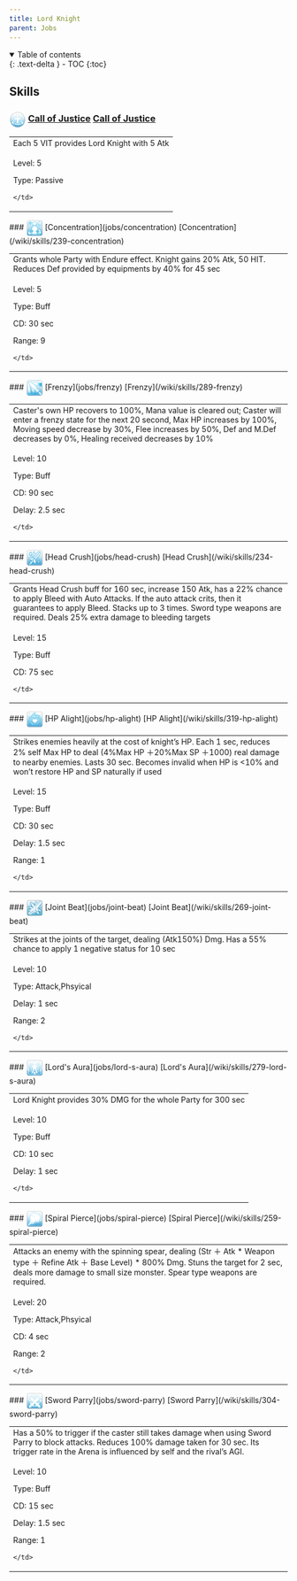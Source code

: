 ```yaml
---
title: Lord Knight 
parent: Jobs
---
```


<details open markdown="block">
<summary>
  Table of contents
</summary>
{: .text-delta }
- TOC
{:toc}
</details>

## Skills

### <img src="/assets/images/skills/skill_34001.png" width="30" height="30" style="vertical-align: middle"> [Call of Justice](jobs/call-of-justice) [Call of Justice](/wiki/skills/294-call-of-justice)
<table>
<tbody>
  <tr>
    <td>Each 5 VIT provides Lord Knight with 5 Atk</td>
  </tr>
  <tr>
    <td>
              <p class="label label-yellow fs-1">Level: 5</p>
              <p class="label label-yellow fs-1">Type: Passive</p>
      
    </td>
  </tr>
</tbody>
</table>
### <img src="/assets/images/skills/skill_27001.png" width="30" height="30" style="vertical-align: middle"> [Concentration](jobs/concentration) [Concentration](/wiki/skills/239-concentration)
<table>
<tbody>
  <tr>
    <td>Grants whole Party with Endure effect. Knight gains 20% Atk, 50 HIT. Reduces Def provided by equipments by 40% for 45 sec</td>
  </tr>
  <tr>
    <td>
              <p class="label label-yellow fs-1">Level: 5</p>
              <p class="label label-yellow fs-1">Type: Buff</p>
              <p class="label label-yellow fs-1">CD: 30 sec</p>
              <p class="label label-yellow fs-1">Range: 9</p>
      
    </td>
  </tr>
</tbody>
</table>
### <img src="/assets/images/skills/skill_33001.png" width="30" height="30" style="vertical-align: middle"> [Frenzy](jobs/frenzy) [Frenzy](/wiki/skills/289-frenzy)
<table>
<tbody>
  <tr>
    <td>Caster's own HP recovers to 100%, Mana value is cleared out; Caster will enter a frenzy state for the next 20 second, Max HP increases by 100%, Moving speed decrease by 30%, Flee increases by 50%, Def and M.Def decreases by 0%, Healing received decreases by 10%</td>
  </tr>
  <tr>
    <td>
              <p class="label label-yellow fs-1">Level: 10</p>
              <p class="label label-yellow fs-1">Type: Buff</p>
              <p class="label label-yellow fs-1">CD: 90 sec</p>
              <p class="label label-yellow fs-1">Delay: 2.5 sec</p>
      
    </td>
  </tr>
</tbody>
</table>
### <img src="/assets/images/skills/skill_25001.png" width="30" height="30" style="vertical-align: middle"> [Head Crush](jobs/head-crush) [Head Crush](/wiki/skills/234-head-crush)
<table>
<tbody>
  <tr>
    <td>Grants Head Crush buff for 160 sec, increase 150 Atk, has a 22% chance to apply Bleed with Auto Attacks. If the auto attack crits, then it guarantees to apply Bleed. Stacks up to 3 times.  Sword type weapons are required. Deals 25% extra damage to bleeding targets</td>
  </tr>
  <tr>
    <td>
              <p class="label label-yellow fs-1">Level: 15</p>
              <p class="label label-yellow fs-1">Type: Buff</p>
              <p class="label label-yellow fs-1">CD: 75 sec</p>
      
    </td>
  </tr>
</tbody>
</table>
### <img src="/assets/images/skills/skill_69001.png" width="30" height="30" style="vertical-align: middle"> [HP Alight](jobs/hp-alight) [HP Alight](/wiki/skills/319-hp-alight)
<table>
<tbody>
  <tr>
    <td>Strikes enemies heavily at the cost of knight’s HP. Each 1 sec, reduces 2% self Max HP to deal (4%Max HP ＋20%Max SP ＋1000) real damage to nearby enemies. Lasts 30 sec. Becomes invalid when HP is <10% and won’t restore HP and SP naturally if used</td>
  </tr>
  <tr>
    <td>
              <p class="label label-yellow fs-1">Level: 15</p>
              <p class="label label-yellow fs-1">Type: Buff</p>
              <p class="label label-yellow fs-1">CD: 30 sec</p>
              <p class="label label-yellow fs-1">Delay: 1.5 sec</p>
              <p class="label label-yellow fs-1">Range: 1</p>
      
    </td>
  </tr>
</tbody>
</table>
### <img src="/assets/images/skills/skill_30001.png" width="30" height="30" style="vertical-align: middle"> [Joint Beat](jobs/joint-beat) [Joint Beat](/wiki/skills/269-joint-beat)
<table>
<tbody>
  <tr>
    <td>Strikes at the joints of the target, dealing (Atk150%) Dmg. Has a 55% chance to apply 1 negative status for 10 sec</td>
  </tr>
  <tr>
    <td>
              <p class="label label-yellow fs-1">Level: 10</p>
              <p class="label label-yellow fs-1">Type: Attack,Phsyical</p>
              <p class="label label-yellow fs-1">Delay: 1 sec</p>
              <p class="label label-yellow fs-1">Range: 2</p>
      
    </td>
  </tr>
</tbody>
</table>
### <img src="/assets/images/skills/skill_31001.png" width="30" height="30" style="vertical-align: middle"> [Lord's Aura](jobs/lord-s-aura) [Lord's Aura](/wiki/skills/279-lord-s-aura)
<table>
<tbody>
  <tr>
    <td>Lord Knight provides 30% DMG for the whole Party for 300 sec</td>
  </tr>
  <tr>
    <td>
              <p class="label label-yellow fs-1">Level: 10</p>
              <p class="label label-yellow fs-1">Type: Buff</p>
              <p class="label label-yellow fs-1">CD: 10 sec</p>
              <p class="label label-yellow fs-1">Delay: 1 sec</p>
      
    </td>
  </tr>
</tbody>
</table>
### <img src="/assets/images/skills/skill_28001.png" width="30" height="30" style="vertical-align: middle"> [Spiral Pierce](jobs/spiral-pierce) [Spiral Pierce](/wiki/skills/259-spiral-pierce)
<table>
<tbody>
  <tr>
    <td>Attacks an enemy with the spinning spear, dealing (Str ＋ Atk * Weapon type ＋ Refine Atk  ＋ Base Level) * 800% Dmg. Stuns the target for 2 sec, deals more damage to small size monster. Spear type weapons are required.</td>
  </tr>
  <tr>
    <td>
              <p class="label label-yellow fs-1">Level: 20</p>
              <p class="label label-yellow fs-1">Type: Attack,Phsyical</p>
              <p class="label label-yellow fs-1">CD: 4 sec</p>
              <p class="label label-yellow fs-1">Range: 2</p>
      
    </td>
  </tr>
</tbody>
</table>
### <img src="/assets/images/skills/skill_68001.png" width="30" height="30" style="vertical-align: middle"> [Sword Parry](jobs/sword-parry) [Sword Parry](/wiki/skills/304-sword-parry)
<table>
<tbody>
  <tr>
    <td>Has a 50% to trigger if the caster still takes damage when using Sword Parry to block attacks. Reduces 100% damage taken for 30 sec. Its trigger rate in the Arena is influenced by self and the rival’s AGI.</td>
  </tr>
  <tr>
    <td>
              <p class="label label-yellow fs-1">Level: 10</p>
              <p class="label label-yellow fs-1">Type: Buff</p>
              <p class="label label-yellow fs-1">CD: 15 sec</p>
              <p class="label label-yellow fs-1">Delay: 1.5 sec</p>
              <p class="label label-yellow fs-1">Range: 1</p>
      
    </td>
  </tr>
</tbody>
</table>


